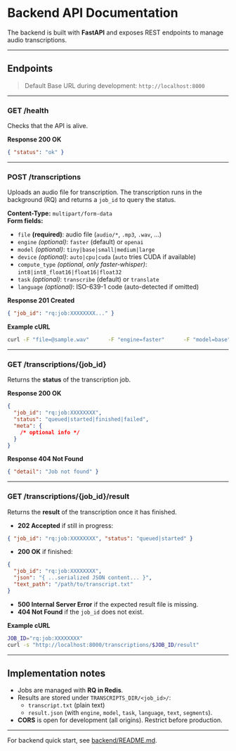 # Backend API Documentation

The backend is built with **FastAPI** and exposes REST endpoints to manage audio transcriptions.

---

## Endpoints

> Default Base URL during development: `http://localhost:8000`

---

### GET /health

Checks that the API is alive.

**Response 200 OK**

```json
{ "status": "ok" }
```

---

### POST /transcriptions

Uploads an audio file for transcription. The transcription runs in the background (RQ) and returns a `job_id` to query the status.

**Content-Type:** `multipart/form-data`  
**Form fields:**

- `file` **(required)**: audio file (`audio/*`, `.mp3`, `.wav`, …)
- `engine` _(optional)_: `faster` (default) or `openai`
- `model` _(optional)_: `tiny|base|small|medium|large`
- `device` _(optional)_: `auto|cpu|cuda` (`auto` tries CUDA if available)
- `compute_type` _(optional, only faster-whisper)_: `int8|int8_float16|float16|float32`
- `task` _(optional)_: `transcribe` (default) or `translate`
- `language` _(optional)_: ISO-639-1 code (auto-detected if omitted)

**Response 201 Created**

```json
{ "job_id": "rq:job:XXXXXXXX..." }
```

**Example cURL**

```bash
curl -F "file=@sample.wav"      -F "engine=faster"      -F "model=base"      http://localhost:8000/transcriptions
```

---

### GET /transcriptions/{job_id}

Returns the **status** of the transcription job.

**Response 200 OK**

```json
{
  "job_id": "rq:job:XXXXXXXX",
  "status": "queued|started|finished|failed",
  "meta": {
    /* optional info */
  }
}
```

**Response 404 Not Found**

```json
{ "detail": "Job not found" }
```

---

### GET /transcriptions/{job_id}/result

Returns the **result** of the transcription once it has finished.

- **202 Accepted** if still in progress:

```json
{ "job_id": "rq:job:XXXXXXXX", "status": "queued|started" }
```

- **200 OK** if finished:

```json
{
  "job_id": "rq:job:XXXXXXXX",
  "json": "{ ...serialized JSON content... }",
  "text_path": "/path/to/transcript.txt"
}
```

- **500 Internal Server Error** if the expected result file is missing.
- **404 Not Found** if the `job_id` does not exist.

**Example cURL**

```bash
JOB_ID="rq:job:XXXXXXXX"
curl -s "http://localhost:8000/transcriptions/$JOB_ID/result"
```

---

## Implementation notes

- Jobs are managed with **RQ in Redis**.
- Results are stored under `TRANSCRIPTS_DIR/<job_id>/`:
  - `transcript.txt` (plain text)
  - `result.json` (with `engine`, `model`, `task`, `language`, `text`, `segments`).
- **CORS** is open for development (all origins). Restrict before production.

---

For backend quick start, see [backend/README.md](../backend/README.md).

